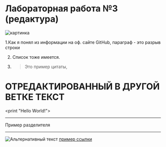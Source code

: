 # Лабораторная работа №3 (редактура)

![картинка](https://sun1-30.userapi.com/s/v1/ig2/UA8hi-AFG-3Btnig9yI4uq-EI9y8uitoNzYeNzNoaEw8b462EgQO8sT4wNErSb7E3IJOX14GKbtJKFewh3lkelsI.jpg?size=532x425&quality=96&type=album)


1.Как я понял из информации на оф. сайте GitHub, параграф - это разрыв строки  

2. Список тоже имеется.  

3. >Это пример цитаты,


# ОТРЕДАКТИРОВАННЫЙ В ДРУГОЙ ВЕТКЕ ТЕКСТ

  <print "Hello World!">
  ***
  Пример разделителя
  ***
  ![Альтернативный текст](https://gdb.voanews.com/3BE87ED1-0FB2-4AC7-8810-84C37D22E51D_w408_r1_s.jpg)
  [пример ссылки](https://github.com/matremer/lab3at94/blob/main/2f.md)
